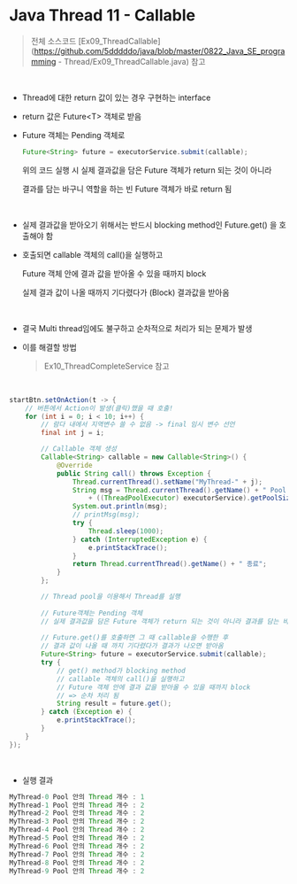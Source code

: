 # Java Thread 11 - Callable

> 전체 소스코드 [Ex09_ThreadCallable](https://github.com/5dddddo/java/blob/master/0822_Java_SE_programming - Thread/Ex09_ThreadCallable.java) 참고

<br>

- Thread에 대한 return 값이 있는 경우 구현하는  interface
- return 값은 Future\<T> 객체로 받음

- Future 객체는 Pending 객체로 

  ``` java
  Future<String> future = executorService.submit(callable);
  ```

  위의 코드 실행 시 실제 결과값을 담은 Future 객체가 return 되는 것이 아니라

  결과를 담는 바구니 역할을 하는 빈 Future 객체가 바로 return 됨

  <br>

- 실제 결과값을 받아오기 위해서는 반드시 blocking method인 Future.get() 을 호출해야 함

- 호출되면 callable 객체의 call()을 실행하고

  Future 객체 안에 결과 값을 받아올 수 있을 때까지 block

  실제 결과 값이 나올 때까지 기다렸다가 (Block) 결과값을 받아옴

  <br>

- 결국 Multi thread임에도 불구하고 순차적으로 처리가 되는 문제가 발생

- 이를 해결할 방법

  > Ex10_ThreadCompleteService 참고

<br>

```java
startBtn.setOnAction(t -> {
    // 버튼에서 Action이 발생(클릭)했을 때 호출!
    for (int i = 0; i < 10; i++) {
        // 람다 내에서 지역변수 쓸 수 없음 -> final 임시 변수 선언
        final int j = i;

        // Callable 객체 생성
        Callable<String> callable = new Callable<String>() {
            @Override
            public String call() throws Exception {
                Thread.currentThread().setName("MyThread-" + j);
                String msg = Thread.currentThread().getName() + " Pool 안의 Thread 개수 : "
                    + ((ThreadPoolExecutor) executorService).getPoolSize();
                System.out.println(msg);
                // printMsg(msg);
                try {
                    Thread.sleep(1000);
                } catch (InterruptedException e) {
                    e.printStackTrace();
                }
                return Thread.currentThread().getName() + " 종료";
            }
        };

        // Thread pool을 이용해서 Thread를 실행
        
        // Future객체는 Pending 객체
        // 실제 결과값을 담은 Future 객체가 return 되는 것이 아니라 결과를 담는 바구니만 만듦
        
        // Future.get()를 호출하면 그 때 callable을 수행한 후
        // 결과 값이 나올 때 까지 기다렸다가 결과가 나오면 받아옴
        Future<String> future = executorService.submit(callable);
        try {
            // get() method가 blocking method
            // callable 객체의 call()을 실행하고
            // Future 객체 안에 결과 값을 받아올 수 있을 때까지 block
            // => 순차 처리 됨
            String result = future.get();
        } catch (Exception e) {
            e.printStackTrace();
        }
    }
});
```

<br>

- 실행 결과

```java
MyThread-0 Pool 안의 Thread 개수 : 1
MyThread-1 Pool 안의 Thread 개수 : 2
MyThread-2 Pool 안의 Thread 개수 : 2
MyThread-3 Pool 안의 Thread 개수 : 2
MyThread-4 Pool 안의 Thread 개수 : 2
MyThread-5 Pool 안의 Thread 개수 : 2
MyThread-6 Pool 안의 Thread 개수 : 2
MyThread-7 Pool 안의 Thread 개수 : 2
MyThread-8 Pool 안의 Thread 개수 : 2
MyThread-9 Pool 안의 Thread 개수 : 2
```


